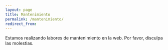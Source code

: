 ```yaml
---
layout: page
title: Mantenimiento
permalink: /mantenimiento/
redirect_from:
---
```


Estamos realizando labores de mantenimiento en la web. Por favor, disculpa las molestias. 
